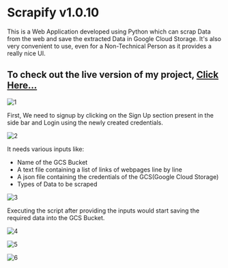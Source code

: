 # Scrapify v1.0.10

This is a Web Application developed using Python which can scrap Data from the web and save the extracted Data in Google Cloud Storage. It's also very convenient to use, even for a Non-Technical Person as it provides a really nice UI. 

## To check out the live version of my project, [Click Here...](https://abhi777-scrapify-scrapify-405j5r.streamlit.app/)

![1](https://user-images.githubusercontent.com/74459400/199218271-f16c00fb-d93c-4388-afe2-80c8b5baf6f8.jpg)

First, We need to signup by clicking on the Sign Up section present in the side bar and Login using the newly created credentials.

![2](https://user-images.githubusercontent.com/74459400/199219062-be6152d4-0587-4fd5-a4e8-dd2269391720.jpg)

It needs various inputs like:
* Name of the GCS Bucket
* A text file containing a list of links of webpages line by line
* A json file containing the credentials of the GCS(Google Cloud Storage)
* Types of Data to be scraped

![3](https://user-images.githubusercontent.com/74459400/199219202-16ec914e-e9fe-472f-8369-d99266da580f.jpg)

Executing the script after providing the inputs would start saving the required data into the GCS Bucket.        

![4](https://user-images.githubusercontent.com/74459400/199219835-93bca235-adc4-4087-88ef-f25cbc565f90.jpg)

![5](https://user-images.githubusercontent.com/74459400/199220136-4ffe1eba-10b9-405d-898b-67ce5821cecb.jpg)

![6](https://user-images.githubusercontent.com/74459400/199220198-f804d363-4d2b-49de-aa54-333f5243e796.jpg)


                      

